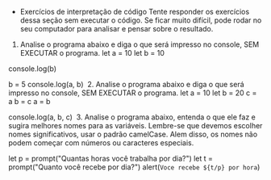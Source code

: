- Exercícios de interpretação de código
Tente responder os exercícios dessa seção sem executar o código. Se ficar muito difícil, pode rodar no seu computador para analisar e pensar sobre o resultado. 

1. Analise o programa abaixo e diga o que será impresso no console, SEM EXECUTAR o programa.
let a = 10
let b = 10

console.log(b)

b = 5
console.log(a, b)
​
2. Analise o programa abaixo e diga o que será impresso no console, SEM EXECUTAR o programa.
let a = 10
let b = 20
c = a
b = c
a = b

console.log(a, b, c)
​
3. Analise o programa abaixo, entenda o que ele faz e sugira melhores nomes para as variáveis. Lembre-se que devemos escolher nomes significativos, usar o padrão camelCase. Alem disso, os nomes não podem começar com números ou caracteres especiais.

let p = prompt("Quantas horas você trabalha por dia?")
let t = prompt("Quanto você recebe por dia?")
alert(`Voce recebe ${t/p} por hora`)